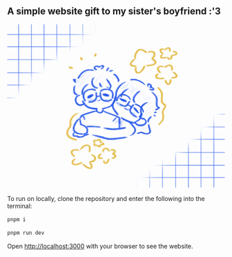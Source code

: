 ## A simple website gift to my sister's boyfriend :'3

![](https://github.com/ayzabelled/imai-gift/blob/main/public/hug.gif)

To run on locally, clone the repository and enter the following into the terminal:

```bash
pnpm i
```
```bash
pnpm run dev
```

Open [http://localhost:3000](http://localhost:3000) with your browser to see the website.
